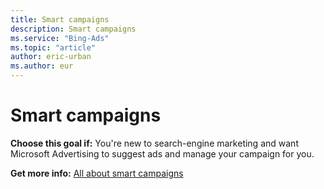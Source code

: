 ```yaml
---
title: Smart campaigns
description: Smart campaigns
ms.service: "Bing-Ads"
ms.topic: "article"
author: eric-urban
ms.author: eur
---
```


# Smart campaigns

**Choose this goal if:** You're new to search-engine marketing and want Microsoft Advertising to suggest ads and manage your campaign for you.

**Get more info:** [All about smart campaigns](../hlp_BA_CONC_SmartCamps_Intro.md)


